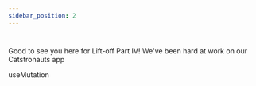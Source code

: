 ```yaml
---
sidebar_position: 2
---
```


#

Good to see you here for Lift-off Part IV! We've been hard at work on our Catstronauts app

useMutation
